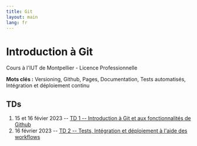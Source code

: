 ```yaml
---
title: Git
layout: main
lang: fr
---
```


# Introduction à Git
Cours à l'IUT de Montpellier - Licence Professionnelle

**Mots clés :** Versioning, Github, Pages, Documentation, Tests automatisés, Intégration et déploiement continu

## TDs

1. 15 et 16 févier 2023 -- [TD 1 -- Introduction à Git et aux fonctionnalités de Github](tutorials/tutorial1.html)
2. 16 février 2023 -- [TD 2 -- Tests, Intégration et déploiement à l'aide des workflows](tutorials/tutorial2.html)